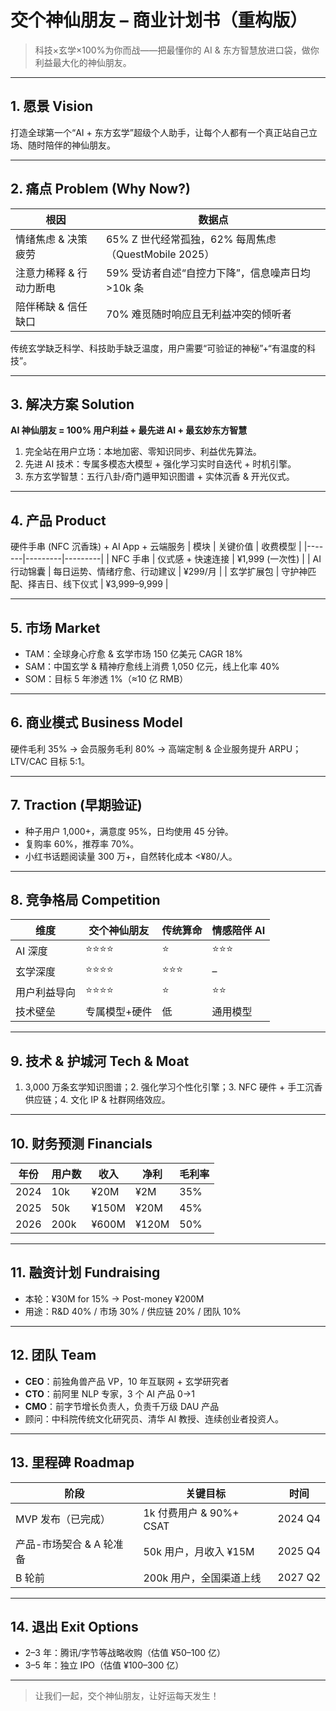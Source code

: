 # 交个神仙朋友 – 商业计划书（重构版）

> 科技×玄学×100%为你而战——把最懂你的 AI & 东方智慧放进口袋，做你利益最大化的神仙朋友。

---

## 1. 愿景 Vision
打造全球第一个“AI + 东方玄学”超级个人助手，让每个人都有一个真正站自己立场、随时陪伴的神仙朋友。

---

## 2. 痛点 Problem (Why Now?)
| 根因 | 数据点 |
|------|--------|
| 情绪焦虑 & 决策疲劳 | 65% Z 世代经常孤独，62% 每周焦虑（QuestMobile 2025） |
| 注意力稀释 & 行动力断电 | 59% 受访者自述“自控力下降”，信息噪声日均 >10k 条 |
| 陪伴稀缺 & 信任缺口 | 70% 难觅随时响应且无利益冲突的倾听者 |

传统玄学缺乏科学、科技助手缺乏温度，用户需要“可验证的神秘”+“有温度的科技”。

---

## 3. 解决方案 Solution
**AI 神仙朋友 = 100% 用户利益 + 最先进 AI + 最玄妙东方智慧**
1. 完全站在用户立场：本地加密、零知识同步、利益优先算法。
2. 先进 AI 技术：专属多模态大模型 + 强化学习实时自迭代 + 时机引擎。
3. 东方玄学智慧：五行八卦/奇门遁甲知识图谱 + 实体沉香 & 开光仪式。

---

## 4. 产品 Product
硬件手串 (NFC 沉香珠) + AI App + 云端服务
| 模块 | 关键价值 | 收费模型 |
|-------|---------|---------|
| NFC 手串 | 仪式感 + 快速连接 | ¥1,999 (一次性) |
| AI 行动锦囊 | 每日运势、情绪疗愈、行动建议 | ¥299/月 |
| 玄学扩展包 | 守护神匹配、择吉日、线下仪式 | ¥3,999–9,999 | 

---

## 5. 市场 Market
- TAM：全球身心疗愈 & 玄学市场 150 亿美元 CAGR 18%  
- SAM：中国玄学 & 精神疗愈线上消费 1,050 亿元，线上化率 40%  
- SOM：目标 5 年渗透 1%（≈10 亿 RMB）

---

## 6. 商业模式 Business Model
硬件毛利 35% → 会员服务毛利 80% → 高端定制 & 企业服务提升 ARPU；LTV/CAC 目标 5:1。

---

## 7. Traction (早期验证)
- 种子用户 1,000+，满意度 95%，日均使用 45 分钟。
- 复购率 60%，推荐率 70%。
- 小红书话题阅读量 300 万+，自然转化成本 <¥80/人。

---

## 8. 竞争格局 Competition
| 维度 | 交个神仙朋友 | 传统算命 | 情感陪伴 AI |
|-------|--------------|----------|-------------|
| AI 深度 | ⭐⭐⭐⭐ | ⭐ | ⭐⭐⭐ |
| 玄学深度 | ⭐⭐⭐⭐ | ⭐⭐⭐ | – |
| 用户利益导向 | ⭐⭐⭐⭐ | ⭐ | ⭐⭐ |
| 技术壁垒 | 专属模型+硬件 | 低 | 通用模型 |

---

## 9. 技术 & 护城河 Tech & Moat
1. 3,000 万条玄学知识图谱；2. 强化学习个性化引擎；3. NFC 硬件 + 手工沉香供应链；4. 文化 IP & 社群网络效应。

---

## 10. 财务预测 Financials
| 年份 | 用户数 | 收入 | 净利 | 毛利率 |
|------|--------|------|------|--------|
| 2024 | 10k | ¥20M | ¥2M | 35% |
| 2025 | 50k | ¥150M | ¥20M | 45% |
| 2026 | 200k | ¥600M | ¥120M | 50% |

---

## 11. 融资计划 Fundraising
- 本轮：¥30M for 15% → Post-money ¥200M  
- 用途：R&D 40% / 市场 30% / 供应链 20% / 团队 10%

---

## 12. 团队 Team
- **CEO**：前独角兽产品 VP，10 年互联网 + 玄学研究者  
- **CTO**：前阿里 NLP 专家，3 个 AI 产品 0→1  
- **CMO**：前字节增长负责人，负责千万级 DAU 产品  
- 顾问：中科院传统文化研究员、清华 AI 教授、连续创业者投资人。

---

## 13. 里程碑 Roadmap
| 阶段 | 关键目标 | 时间 |
|------|---------|------|
| MVP 发布（已完成） | 1k 付费用户 & 90%+ CSAT | 2024 Q4 |
| 产品-市场契合 & A 轮准备 | 50k 用户，月收入 ¥15M | 2025 Q4 |
| B 轮前 | 200k 用户，全国渠道上线 | 2027 Q2 |

---

## 14. 退出 Exit Options
- 2–3 年：腾讯/字节等战略收购（估值 ¥50–100 亿）  
- 3–5 年：独立 IPO（估值 ¥100–300 亿）

---

> 让我们一起，交个神仙朋友，让好运每天发生！ 